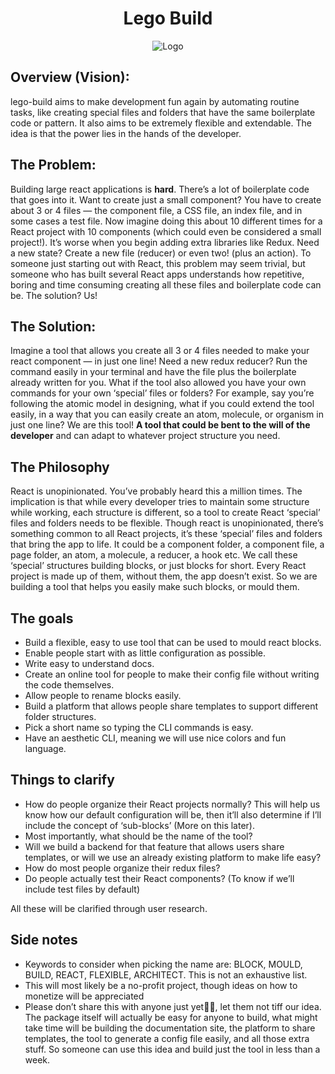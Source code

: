 <h1 align="center">Lego Build</h1>

<p align="center"><img src="https://honeysuckle-seat-ff8.notion.site/image/https%3A%2F%2Fs3-us-west-2.amazonaws.com%2Fsecure.notion-static.com%2F52c65f85-50f8-41c0-a2b9-5395121cd471%2FNotionIcon.png?table=block&id=c70fed83-ed58-441c-8e20-1e59f04d0578&spaceId=4d429720-3a01-4110-bdd0-27238aaec84d&width=250&userId=&cache=v2"  alt="Logo" /></p>

## Overview (Vision):
lego-build aims to make development fun again by automating routine tasks, like creating special files and folders that have the same boilerplate code or pattern. It also aims to be extremely flexible and extendable. The idea is that the power lies in the hands of the developer.

## The Problem:
Building large react applications is **hard**. There’s a lot of boilerplate code that goes into it. Want to create just a small component? You have to create about 3 or 4 files — the component file, a CSS file, an index file, and in some cases a test file. Now imagine doing this about 10 different times for a React project with 10 components (which could even be considered a small project!). It’s worse when you begin adding extra libraries like Redux. Need a new state? Create a new file (reducer) or even two! (plus an action). To someone just starting out with React, this problem may seem trivial, but someone who has built several React apps understands how repetitive, boring and time consuming creating all these files and boilerplate code can be. The solution? Us!

## The Solution:
Imagine a tool that allows you create all 3 or 4 files needed to make your react component — in just one line! Need a new redux reducer? Run the command easily in your terminal and have the file plus the boilerplate already written for you. What if the tool also allowed you have your own commands for your own ‘special’ files or folders? For example, say you’re following the atomic model in designing, what if you could extend the tool easily, in a way that you can easily create an atom, molecule, or organism in just one line? We are this tool! **A tool that could be bent to the will of the developer** and can adapt to whatever project structure you need.

## The Philosophy
React is unopinionated. You’ve probably heard this a million times. The implication is that while every developer tries to maintain some structure while working, each structure is different, so a tool to create React ‘special’ files and folders needs to be flexible. Though react is unopinionated, there’s something common to all React projects, it’s these ‘special’ files and folders that bring the app to life. It could be a component folder, a component file, a page folder, an atom, a molecule, a reducer, a hook etc. We call these ‘special’ structures building blocks, or just blocks for short. Every React project is made up of them, without them, the app doesn’t exist. So we are building a tool that helps you easily make such blocks, or mould them.

## The goals

- Build a flexible, easy to use tool that can be used to mould react blocks.
- Enable people start with as little configuration as possible.
- Write easy to understand docs.
- Create an online tool for people to make their config file without writing the code themselves.
- Allow people to rename blocks easily.
- Build a platform that allows people share templates to support different folder structures.
- Pick a short name so typing the CLI commands is easy.
- Have an aesthetic CLI, meaning we will use nice colors and fun language.

## Things to clarify

- How do people organize their React projects normally? This will help us know how our default configuration will be, then it’ll also determine if I’ll include the concept of ‘sub-blocks’ (More on this later).
- Most importantly, what should be the name of the tool?
- Will we build a backend for that feature that allows users share templates, or will we use an already existing platform to make life easy?
- How do most people organize their redux files?
- Do people actually test their React components? (To know if we’ll include test files by default)

 All these will be clarified through user research.
 
## Side notes
- Keywords to consider when picking the name are: BLOCK, MOULD, BUILD, REACT, FLEXIBLE, ARCHITECT. This is not an exhaustive list.
- This will most likely be a no-profit project, though ideas on how to monetize will be appreciated
- Please don’t share this with anyone just yet🤲🏾, let them not tiff our idea. The package itself will actually be easy for anyone to build, what might take time will be building the documentation site, the platform to share templates, the tool to generate a config file easily, and all those extra stuff. So someone can use this idea and build just the tool in less than a week.


